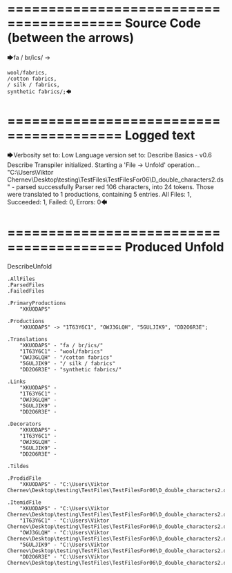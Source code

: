 ========================================
Source Code (between the arrows)
========================================

🡆fa / br/ics/ ->

    wool/fabrics,
    /cotton fabrics,
    / silk / fabrics,
    synthetic fabrics/;🡄

========================================
Logged text
========================================

🡆Verbosity set to: Low
Language version set to: Describe Basics - v0.6
Describe Transpiler initialized.
Starting a 'File -> Unfold' operation...
"C:\Users\Viktor Chernev\Desktop\testing\TestFiles\TestFilesFor06\D_double_characters2.ds" - parsed successfully
Parser red 106 characters, into 24 tokens.
Those were translated to 1 productions, containing 5 entries.
All Files: 1, Succeeded: 1, Failed: 0, Errors: 0🡄

========================================
Produced Unfold
========================================

DescribeUnfold

    .AllFiles
    .ParsedFiles
    .FailedFiles

    .PrimaryProductions
        "XKUODAPS" 

    .Productions
        "XKUODAPS" -> "1T63Y6C1", "OWJ3GLQH", "5GULJIK9", "DD2O6R3E";

    .Translations
        "XKUODAPS" - "fa / br/ics/"
        "1T63Y6C1" - "wool/fabrics"
        "OWJ3GLQH" - "/cotton fabrics"
        "5GULJIK9" - "/ silk / fabrics"
        "DD2O6R3E" - "synthetic fabrics/"

    .Links
        "XKUODAPS" - 
        "1T63Y6C1" - 
        "OWJ3GLQH" - 
        "5GULJIK9" - 
        "DD2O6R3E" - 

    .Decorators
        "XKUODAPS" - 
        "1T63Y6C1" - 
        "OWJ3GLQH" - 
        "5GULJIK9" - 
        "DD2O6R3E" - 

    .Tildes

    .ProdidFile
        "XKUODAPS" - "C:\Users\Viktor Chernev\Desktop\testing\TestFiles\TestFilesFor06\D_double_characters2.ds"

    .ItemidFile
        "XKUODAPS" - "C:\Users\Viktor Chernev\Desktop\testing\TestFiles\TestFilesFor06\D_double_characters2.ds"
        "1T63Y6C1" - "C:\Users\Viktor Chernev\Desktop\testing\TestFiles\TestFilesFor06\D_double_characters2.ds"
        "OWJ3GLQH" - "C:\Users\Viktor Chernev\Desktop\testing\TestFiles\TestFilesFor06\D_double_characters2.ds"
        "5GULJIK9" - "C:\Users\Viktor Chernev\Desktop\testing\TestFiles\TestFilesFor06\D_double_characters2.ds"
        "DD2O6R3E" - "C:\Users\Viktor Chernev\Desktop\testing\TestFiles\TestFilesFor06\D_double_characters2.ds"

